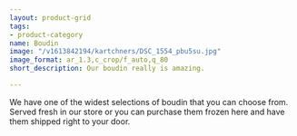 ```yaml
---
layout: product-grid
tags:
- product-category
name: Boudin
image: "/v1613842194/kartchners/DSC_1554_pbu5su.jpg"
image_format: ar_1.3,c_crop/f_auto,q_80
short_description: Our boudin really is amazing.

---
```

We have one of the widest selections of boudin that you can choose from. Served fresh in our store or you can purchase them frozen here and have them shipped right to your door.